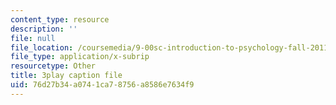 ```yaml
---
content_type: resource
description: ''
file: null
file_location: /coursemedia/9-00sc-introduction-to-psychology-fall-2011/76d27b34a0741ca78756a8586e7634f9_lBU64nfe8nM.srt
file_type: application/x-subrip
resourcetype: Other
title: 3play caption file
uid: 76d27b34-a074-1ca7-8756-a8586e7634f9
---
```

